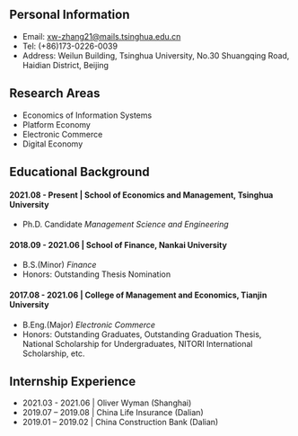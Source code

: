 ## Personal Information
- Email: xw-zhang21@mails.tsinghua.edu.cn
- Tel: (+86)173-0226-0039
- Address: Weilun Building, Tsinghua University, No.30 Shuangqing Road, Haidian District, Beijing

## Research Areas
- Economics of Information Systems
- Platform Economy
- Electronic Commerce
- Digital Economy

## Educational Background
#### 2021.08 - Present | School of Economics and Management, Tsinghua University
- Ph.D. Candidate *Management Science and Engineering*

#### 2018.09 - 2021.06 | School of Finance, Nankai University
- B.S.(Minor) *Finance*
- Honors: Outstanding Thesis Nomination

#### 2017.08 - 2021.06 | College of Management and Economics, Tianjin University
- B.Eng.(Major) *Electronic Commerce*
- Honors: Outstanding Graduates, Outstanding Graduation Thesis, National Scholarship for Undergraduates, NITORI International Scholarship, etc.

## Internship Experience
- 2021.03 - 2021.06 | Oliver Wyman (Shanghai)
- 2019.07 – 2019.08 | China Life Insurance (Dalian)
- 2019.01 – 2019.02 | China Construction Bank (Dalian)
